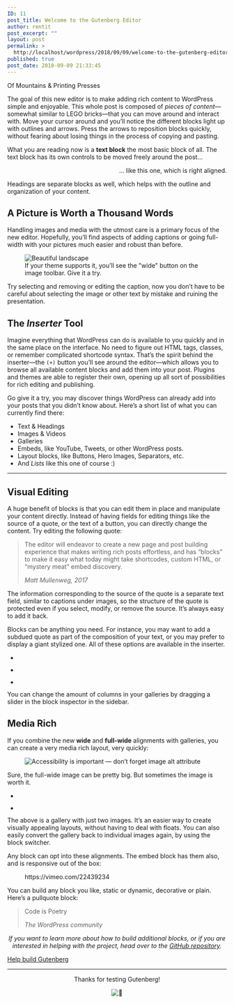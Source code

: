 ```yaml
---
ID: 11
post_title: Welcome to the Gutenberg Editor
author: rentit
post_excerpt: ""
layout: post
permalink: >
  http://localhost/wordpress/2018/09/09/welcome-to-the-gutenberg-editor/
published: true
post_date: 2018-09-09 21:33:45
---
```

<!-- wp:cover-image {"url":"https://cldup.com/Fz-ASbo2s3.jpg","align":"wide"} -->
<div class="wp-block-cover-image has-background-dim alignwide" style="background-image:url(https://cldup.com/Fz-ASbo2s3.jpg)"><p class="wp-block-cover-image-text">Of Mountains &amp; Printing Presses</p></div>
<!-- /wp:cover-image -->

<!-- wp:paragraph -->
<p>The goal of this new editor is to make adding rich content to WordPress simple and enjoyable. This whole post is composed of <em>pieces of content</em>—somewhat similar to LEGO bricks—that you can move around and interact with. Move your cursor around and you’ll notice the different blocks light up with outlines and arrows. Press the arrows to reposition blocks quickly, without fearing about losing things in the process of copying and pasting.</p>
<!-- /wp:paragraph -->

<!-- wp:paragraph -->
<p>What you are reading now is a <strong>text block</strong> the most basic block of all. The text block has its own controls to be moved freely around the post...</p>
<!-- /wp:paragraph -->

<!-- wp:paragraph {"align":"right"} -->
<p style="text-align:right">... like this one, which is right aligned.</p>
<!-- /wp:paragraph -->

<!-- wp:paragraph -->
<p>Headings are separate blocks as well, which helps with the outline and organization of your content.</p>
<!-- /wp:paragraph -->

<!-- wp:heading -->
<h2>A Picture is Worth a Thousand Words</h2>
<!-- /wp:heading -->

<!-- wp:paragraph -->
<p>Handling images and media with the utmost care is a primary focus of the new editor. Hopefully, you’ll find aspects of adding captions or going full-width with your pictures much easier and robust than before.</p>
<!-- /wp:paragraph -->

<!-- wp:image {"align":"center"} -->
<div class="wp-block-image"><figure class="aligncenter"><img src="https://cldup.com/cXyG__fTLN.jpg" alt="Beautiful landscape"/><figcaption>If your theme supports it, you’ll see the "wide" button on the image toolbar. Give it a try.</figcaption></figure></div>
<!-- /wp:image -->

<!-- wp:paragraph -->
<p>Try selecting and removing or editing the caption, now you don’t have to be careful about selecting the image or other text by mistake and ruining the presentation.</p>
<!-- /wp:paragraph -->

<!-- wp:heading -->
<h2>The <em>Inserter</em> Tool</h2>
<!-- /wp:heading -->

<!-- wp:paragraph -->
<p>Imagine everything that WordPress can do is available to you quickly and in the same place on the interface. No need to figure out HTML tags, classes, or remember complicated shortcode syntax. That’s the spirit behind the inserter—the <code>(+)</code> button you’ll see around the editor—which allows you to browse all available content blocks and add them into your post. Plugins and themes are able to register their own, opening up all sort of possibilities for rich editing and publishing.</p>
<!-- /wp:paragraph -->

<!-- wp:paragraph -->
<p>Go give it a try, you may discover things WordPress can already add into your posts that you didn’t know about. Here’s a short list of what you can currently find there:</p>
<!-- /wp:paragraph -->

<!-- wp:list -->
<ul>
	<li>Text &amp; Headings</li>
	<li>Images &amp; Videos</li>
	<li>Galleries</li>
	<li>Embeds, like YouTube, Tweets, or other WordPress posts.</li>
	<li>Layout blocks, like Buttons, Hero Images, Separators, etc.</li>
	<li>And <em>Lists</em> like this one of course :)</li>
</ul>
<!-- /wp:list -->

<!-- wp:separator -->
<hr class="wp-block-separator"/>
<!-- /wp:separator -->

<!-- wp:heading -->
<h2>Visual Editing</h2>
<!-- /wp:heading -->

<!-- wp:paragraph -->
<p>A huge benefit of blocks is that you can edit them in place and manipulate your content directly. Instead of having fields for editing things like the source of a quote, or the text of a button, you can directly change the content. Try editing the following quote:</p>
<!-- /wp:paragraph -->

<!-- wp:quote -->
<blockquote class="wp-block-quote"><p>The editor will endeavor to create a new page and post building experience that makes writing rich posts effortless, and has “blocks” to make it easy what today might take shortcodes, custom HTML, or “mystery meat” embed discovery.</p><cite>Matt Mullenweg, 2017</cite></blockquote>
<!-- /wp:quote -->

<!-- wp:paragraph -->
<p>The information corresponding to the source of the quote is a separate text field, similar to captions under images, so the structure of the quote is protected even if you select, modify, or remove the source. It’s always easy to add it back.</p>
<!-- /wp:paragraph -->

<!-- wp:paragraph -->
<p>Blocks can be anything you need. For instance, you may want to add a subdued quote as part of the composition of your text, or you may prefer to display a giant stylized one. All of these options are available in the inserter.</p>
<!-- /wp:paragraph -->

<!-- wp:gallery {"columns":2} -->
<ul class="wp-block-gallery columns-2 is-cropped"><li class="blocks-gallery-item"><figure><img src="https://cldup.com/n0g6ME5VKC.jpg" alt=""/></figure></li><li class="blocks-gallery-item"><figure><img src="https://cldup.com/ZjESfxPI3R.jpg" alt=""/></figure></li><li class="blocks-gallery-item"><figure><img src="https://cldup.com/EKNF8xD2UM.jpg" alt=""/></figure></li></ul>
<!-- /wp:gallery -->

<!-- wp:paragraph -->
<p>You can change the amount of columns in your galleries by dragging a slider in the block inspector in the sidebar.</p>
<!-- /wp:paragraph -->

<!-- wp:heading -->
<h2>Media Rich</h2>
<!-- /wp:heading -->

<!-- wp:paragraph -->
<p>If you combine the new <strong>wide</strong> and <strong>full-wide</strong> alignments with galleries, you can create a very media rich layout, very quickly:</p>
<!-- /wp:paragraph -->

<!-- wp:image {"align":"full"} -->
<figure class="wp-block-image alignfull"><img src="https://cldup.com/8lhI-gKnI2.jpg" alt="Accessibility is important — don’t forget image alt attribute"/></figure>
<!-- /wp:image -->

<!-- wp:paragraph -->
<p>Sure, the full-wide image can be pretty big. But sometimes the image is worth it.</p>
<!-- /wp:paragraph -->

<!-- wp:gallery {"align":"wide"} -->
<ul class="wp-block-gallery alignwide columns-2 is-cropped"><li class="blocks-gallery-item"><figure><img src="https://cldup.com/_rSwtEeDGD.jpg" alt=""/></figure></li><li class="blocks-gallery-item"><figure><img src="https://cldup.com/L-cC3qX2DN.jpg" alt=""/></figure></li></ul>
<!-- /wp:gallery -->

<!-- wp:paragraph -->
<p>The above is a gallery with just two images. It’s an easier way to create visually appealing layouts, without having to deal with floats. You can also easily convert the gallery back to individual images again, by using the block switcher.</p>
<!-- /wp:paragraph -->

<!-- wp:paragraph -->
<p>Any block can opt into these alignments. The embed block has them also, and is responsive out of the box:</p>
<!-- /wp:paragraph -->

<!-- wp:core-embed/vimeo {"url":"https://vimeo.com/22439234","type":"video","providerNameSlug":"vimeo","align":"wide"} -->
<figure class="wp-block-embed-vimeo alignwide wp-block-embed is-type-video is-provider-vimeo">
https://vimeo.com/22439234
</figure>
<!-- /wp:core-embed/vimeo -->

<!-- wp:paragraph -->
<p>You can build any block you like, static or dynamic, decorative or plain. Here’s a pullquote block:</p>
<!-- /wp:paragraph -->

<!-- wp:pullquote -->
<blockquote class="wp-block-pullquote"><p>Code is Poetry</p><cite>The WordPress community</cite></blockquote>
<!-- /wp:pullquote -->

<!-- wp:paragraph {"align":"center"} -->
<p style="text-align:center">
	<em>
		If you want to learn more about how to build additional blocks, or if you are interested in helping with the project, head over to the <a href="%s">GitHub repository</a>.	</em>
</p>
<!-- /wp:paragraph -->

<!-- wp:button {"align":"center"} -->
<div class="wp-block-button aligncenter"><a class="wp-block-button__link" href="https://github.com/WordPress/gutenberg">Help build Gutenberg</a></div>
<!-- /wp:button -->

<!-- wp:separator -->
<hr class="wp-block-separator"/>
<!-- /wp:separator -->

<!-- wp:paragraph {"align":"center"} -->
<p style="text-align:center">Thanks for testing Gutenberg!</p>
<!-- /wp:paragraph -->

<!-- wp:paragraph {"align":"center"} -->
<p style="text-align:center"><img draggable="false" class="emoji" alt="👋" src="https://s.w.org/images/core/emoji/2.3/svg/1f44b.svg"/></p>
<!-- /wp:paragraph -->